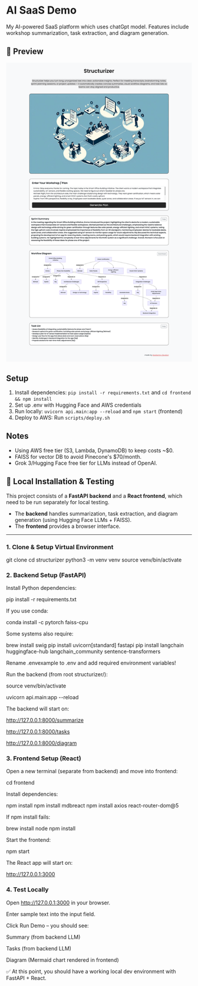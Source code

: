 # AI SaaS Demo
My AI-powered SaaS platform which uses chatGpt model. Features include workshop summarization, task extraction, and diagram generation.

## 📸 Preview

![Structurizer AI SaaS Screenshot](frontend/src/assets/structurizer.png)

## Setup
1. Install dependencies: `pip install -r requirements.txt` and `cd frontend && npm install`
2. Set up .env with Hugging Face and AWS credentials
3. Run locally: `uvicorn api.main:app --reload` and `npm start` (frontend)
4. Deploy to AWS: Run `scripts/deploy.sh`

## Notes
- Using AWS free tier (S3, Lambda, DynamoDB) to keep costs ~$0.
- FAISS for vector DB to avoid Pinecone's $70/month.
- Grok 3/Hugging Face free tier for LLMs instead of OpenAI.


## 🚀 Local Installation & Testing

This project consists of a **FastAPI backend** and a **React frontend**, which need to be run separately for local testing.  
- The **backend** handles summarization, task extraction, and diagram generation (using Hugging Face LLMs + FAISS).  
- The **frontend** provides a browser interface.  

---

### 1. Clone & Setup Virtual Environment

git clone <your-repo-url>
cd structurizer
python3 -m venv venv
source venv/bin/activate


### 2. Backend Setup (FastAPI)

Install Python dependencies:

pip install -r requirements.txt

If you use conda:

conda install -c pytorch faiss-cpu


Some systems also require:

brew install swig
pip install uvicorn[standard] fastapi
pip install langchain huggingface-hub langchain_community sentence-transformers


Rename .envexample to .env and add required environment variables!


Run the backend (from root structurizer/):

source venv/bin/activate

uvicorn api.main:app --reload


The backend will start on:

http://127.0.0.1:8000/summarize

http://127.0.0.1:8000/tasks

http://127.0.0.1:8000/diagram


### 3. Frontend Setup (React)

Open a new terminal (separate from backend) and move into frontend:

cd frontend


Install dependencies:

npm install
npm install mdbreact
npm install axios react-router-dom@5

If npm install fails:

brew install node
npm install


Start the frontend:

npm start

The React app will start on:

http://127.0.0.1:3000


### 4. Test Locally

Open http://127.0.0.1:3000 in your browser.

Enter sample text into the input field.

Click Run Demo – you should see:

Summary (from backend LLM)

Tasks (from backend LLM)

Diagram (Mermaid chart rendered in frontend)


✅ At this point, you should have a working local dev environment with FastAPI + React.









